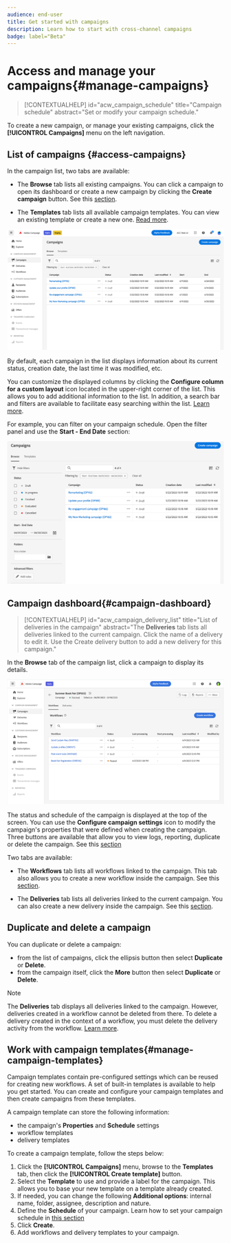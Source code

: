 ```yaml
---
audience: end-user
title: Get started with campaigns
description: Learn how to start with cross-channel campaigns
badge: label="Beta" 
---
```


# Access and manage your campaigns{#manage-campaigns}

>[!CONTEXTUALHELP]
>id="acw_campaign_schedule"
>title="Campaign schedule"
>abstract="Set or modify your campaign schedule."

To create a new campaign, or manage your existing campaigns, click the **[!UICONTROL Campaigns]** menu on the left navigation. 

## List of campaigns {#access-campaigns}

In the campaign list, two tabs are available:

* The **Browse** tab lists all existing campaigns. You can click a campaign to open its dashboard or create a new campaign by clicking the **Create campaign** button. See this [section](create-campaigns.md#create-campaigns).

* The **Templates** tab lists all available campaign templates. You can view an existing template or create a new one. [Read more](manage-campaign-templates.md).

![Campaign list](assets/campaign-list.png)

By default, each campaign in the list displays information about its current status, creation date, the last time it was modified, etc.

You can customize the displayed columns by clicking the **Configure column for a custom layout** icon located in the upper-right corner of the list. This allows you to add additional information to the list. In addition, a search bar and filters are available to facilitate easy searching within the list. [Learn more](../get-started/user-interface.md#list-screens).

For example, you can filter on your campaign schedule. Open the filter panel and use the **Start - End Date** section:

![Campaign filter](assets/campaign-filter-on-dates.png)

## Campaign dashboard{#campaign-dashboard}

>[!CONTEXTUALHELP]
>id="acw_campaign_delivery_list"
>title="List of deliveries in the campaign"
>abstract="The **Deliveries** tab lists all deliveries linked to the current campaign. Click the name of a delivery to edit it. Use the Create delivery button to add a new delivery for this campaign."

In the **Browse** tab of the campaign list, click a campaign to display its details. 

![Campaign dashboard](assets/campaign-dashboard.png)

The status and schedule of the campaign is displayed at the top of the screen. You can use the **Configure campaign settings** icon to modify the campaign's properties that were defined when creating the campaign. Three buttons are available that allow you to view logs, reporting, duplicate or delete the campaign. See this [section](create-campaigns.md#create-campaigns) 

Two tabs are available:

* The **Workflows** tab lists all workflows linked to the campaign. This tab also allows you to create a new workflow inside the campaign. See this [section](create-campaigns.md#create-campaigns).

* The **Deliveries** tab lists all deliveries linked to the current campaign. You can also create a new delivery inside the campaign. See this [section](create-campaigns.md#create-campaigns).

## Duplicate and delete a campaign

You can duplicate or delete a campaign:

* from the list of campaigns, click the ellipsis button then select **Duplicate** or **Delete**.
* from the campaign itself, click the **More** button then select **Duplicate** or **Delete**.

>[!NOTE]
>
>The **Deliveries** tab displays all deliveries linked to the campaign. However, deliveries created in a workflow cannot be deleted from there. To delete a delivery created in the context of a workflow, you must delete the delivery activity from the workflow. [Learn more](../msg/gs-messages.md#delivery-delete).

## Work with campaign templates{#manage-campaign-templates}

Campaign templates contain pre-configured settings which can be reused for creating new workflows. A set of built-in templates is available to help you get started. You can create and configure your campaign templates and then create campaigns from these templates.

A campaign template can store the following information:

* the campaign's **Properties** and **Schedule** settings 
* workflow templates
* delivery templates

To create a campaign template, follow the steps below:

1. Click the **[!UICONTROL Campaigns]** menu, browse to the **Templates** tab, then click the **[!UICONTROL Create template]** button.
1. Select the **Template** to use and provide a label for the campaign. This allows you to base your new template on a template already created.
1. If needed, you can change the following **Additional options**: internal name, folder, assignee, description and nature.
1. Define the **Schedule** of your campaign. Learn how to set your campaign schedule in [this section](create-campaigns.md#campaign-schedule)
1. Click **Create**.
1. Add workflows and delivery templates to your campaign.
